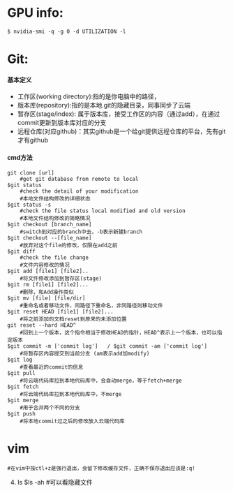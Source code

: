 # GPU info: 
	$ nvidia-smi -q -g 0 -d UTILIZATION -l


# Git:
#### 基本定义
* 工作区(working directory):指的是你电脑中的路径，
* 版本库(repository):指的是本地.git的隐藏目录，同事同步了云端
* 暂存区(stage/index): 属于版本库，接受工作区的内容（通过add），在通过commit更新到版本库对应的分支
* 远程仓库(对应github)：其实github是一个给git提供远程仓库的平台，先有git才有github	
#### cmd方法
	git clone [url] 	
		#get git database from remote to local
	$git status
		#check the detail of your modification
		#本地文件结构修改的详细状态
	$git status -s 		
		#check the file status local modified and old version 
		#本地文件结构修改的简略情况
	$git checkout [branch_name]
		#switch到对应的branch中去，-b表示新建branch
	$git checkout --[file_name]
		#放弃对这个file的修改，仅限在add之前
	$git diff
		#check the file change
		#文件内容修改的情况
	$git add [file1] [file2]..
		#将文件修改添加到暂存区(stage)
	$git rm [file1] [file2]...
		#删除，和Add操作类似
	$git mv [file] [file/dir]
		#重命名或者移动文件，同路径下重命名，非同路径则移动文件 
	$git reset HEAD [file1] [file2]...
		#将之前添加的文档reset到原来的未添加位置
	git reset --hard HEAD^
		#回到上一个版本，这个指令相当于修改HEAD的指针，HEAD^表示上一个版本，也可以指定版本
	$git commit -m ['commit log']	/ $git commit -am ['commit log']
		#将暂存区内容提交到当前分支 (am表示add加modify)
	$git log
		#查看最近的commit的信息	
	$git pull
		#将云端代码库拉到本地代码库中，会自动merge，等于fetch+merge
	$git fetch
		#将云端代码库拉到本地代码库中，不merge
	$git merge
		#用于合并两个不同的分支
	$git push 
		#将本地commit过之后的修改放入云端代码库

# vim
	#在vim中按ctl+z是强行退出，会留下修改缓存文件，正确不保存退出应该是:q!



4. ls
	$ls -ah
		#可以看隐藏文件

